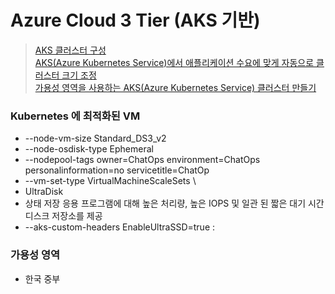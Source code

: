 # Azure Cloud 3 Tier (AKS 기반)

> [AKS 클러스터 구성](https://docs.microsoft.com/ko-kr/azure/aks/cluster-configuration)  
> [AKS(Azure Kubernetes Service)에서 애플리케이션 수요에 맞게 자동으로 클러스터 크기 조정](https://docs.microsoft.com/ko-kr/azure/aks/cluster-autoscaler)  
> [가용성 영역을 사용하는 AKS(Azure Kubernetes Service) 클러스터 만들기](https://docs.microsoft.com/ko-kr/azure/aks/availability-zones)

### Kubernetes 에 최적화된 VM
- --node-vm-size Standard_DS3_v2
-  --node-osdisk-type Ephemeral 
-  --nodepool-tags owner=ChatOps environment=ChatOps personalinformation=no servicetitle=ChatOp
-  --vm-set-type VirtualMachineScaleSets \
-  UltraDisk 
  - 상태 저장 응용 프로그램에 대해 높은 처리량, 높은 IOPS 및 일관 된 짧은 대기 시간 디스크 저장소를 제공
  - --aks-custom-headers EnableUltraSSD=true : 


### 가용성 영역
- 한국 중부
